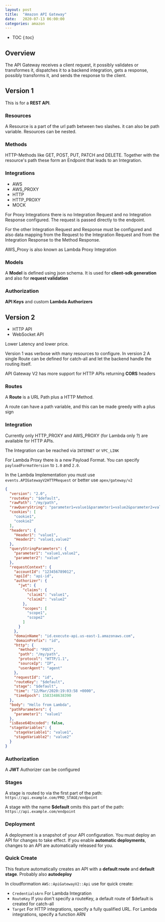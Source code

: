 ```yaml
---
layout: post
title:  "Amazon API Gateway"
date:   2020-07-13 06:00:00
categories: amazon
---
```


* TOC
{:toc}

## Overview

The API Gateway receives a client request, it possibly validates or transformes it, dispatches it to a backend integration, gets a response, possibly transforms it, and sends the response to the client.

## Version 1

This is for a **REST API**. 

### Resources

A Resource is a part of the url path between two slashes. it can also be path variable. Resources can be nested.

### Methods

HTTP-Methods like GET, POST, PUT, PATCH and DELETE. Together with the resource's path these form an Endpoint that leads to an Integration.
 
### Integrations

* AWS
* AWS_PROXY
* HTTP
* HTTP_PROXY
* MOCK

For Proxy Integrations there is no Integration Request and no Integration Response configured. The request is passed directly to the endpoint.

For the other Integration Request and Response must be configured and also data mapping from the Request to the Integration Request and from the Integration Response to the Method Response.

AWS_Proxy is also known as Lambda Proxy Integration

### Models

A **Model** is defined using json schema. It is used for **client-sdk generation** and also for **request validation**

### Authorization

**API Keys** and custom **Lambda Authorizers**

## Version 2

* HTTP API
* WebSocket API

Lower Latency and lower price.

Version 1 was verbose with many resources to configure. In version 2 A single Route can be defined for catch-all and let the backend handle the routing itself.

API Gateway V2 has more support for HTTP APIs returning **CORS** headers

### Routes

A **Route** is a URL Path plus a HTTP Method.

A route can have a path variable, and this can be made greedy with a plus sign

### Integration

Currently only HTTP_PROXY and AWS_PROXY (for Lambda only ?) are available for HTTP APIs.

The Integration can be reached via `INTERNET` or `VPC_LINK`

For Lambda Proxy there is a new Payload Format. You can specify `payloadFormatVersion` to `1.0` and `2.0`.

In the Lambda Implementation you must use `events.APIGatewayV2HTTPRequest` or better use `apex/gateway/v2`

```json
{
  "version": "2.0",
  "routeKey": "$default",
  "rawPath": "/my/path",
  "rawQueryString": "parameter1=value1&parameter1=value2&parameter2=value",
  "cookies": [
    "cookie1",
    "cookie2"
  ],
  "headers": {
    "Header1": "value1",
    "Header2": "value1,value2"
  },
  "queryStringParameters": {
    "parameter1": "value1,value2",
    "parameter2": "value"
  },
  "requestContext": {
    "accountId": "123456789012",
    "apiId": "api-id",
    "authorizer": {
      "jwt": {
        "claims": {
          "claim1": "value1",
          "claim2": "value2"
        },
        "scopes": [
          "scope1",
          "scope2"
        ]
      }
    },
    "domainName": "id.execute-api.us-east-1.amazonaws.com",
    "domainPrefix": "id",
    "http": {
      "method": "POST",
      "path": "/my/path",
      "protocol": "HTTP/1.1",
      "sourceIp": "IP",
      "userAgent": "agent"
    },
    "requestId": "id",
    "routeKey": "$default",
    "stage": "$default",
    "time": "12/Mar/2020:19:03:58 +0000",
    "timeEpoch": 1583348638390
  },
  "body": "Hello from Lambda",
  "pathParameters": {
    "parameter1": "value1"
  },
  "isBase64Encoded": false,
  "stageVariables": {
    "stageVariable1": "value1",
    "stageVariable2": "value2"
  }
}
```

### Authorization

A **JWT** Authorizer can be configured

### Stages

A stage is routed to via the first part of the path: `https://api.example.com/PRD_STAGE/endpoint`

A stage with the name **$default** omits this part of the path: `https://api.example.com/endpoint`

### Deployment

A deployment is a snapshot of your API configuration. You must deploy an API for changes to take effect. If you enable **automatic deployments**, changes to an API are automatically released for you.

### Quick Create

This feature automatically creates an API with a **default route** and **default stage**. Probably also **autodeploy**
 
In cloudformation `AWS::ApiGatewayV2::Api` use for quick create:

* `CredentialsArn` For Lambda Integration
* `RouteKey` If you don't specify a routeKey, a default route of $default is created for catch-all
* `Target` For HTTP integrations, specify a fully qualified URL. For Lambda integrations, specify a function ARN